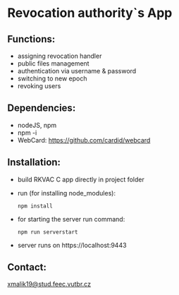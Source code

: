 # Revocation authority`s App

## Functions:
- assigning revocation handler
- public files management
- authentication via username & password
- switching to new epoch
- revoking users

## Dependencies:
- nodeJS, npm
- npm -i
- WebCard: https://github.com/cardid/webcard

## Installation:
- build RKVAC C app directly in project folder
- run (for installing node_modules):

  `npm install`
- for starting the server run command:

  `npm run serverstart`
- server runs on https://localhost:9443

## Contact:
xmalik19@stud.feec.vutbr.cz